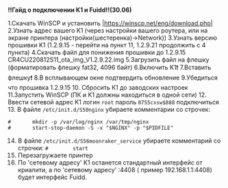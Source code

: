 **‼️Гайд о подключении K1 и Fuidd‼️(30.06)**

1.Скачать WinSCP и установить |https://winscp.net/eng/download.php|
2.Узнать адрес вашего K1 (через настройки вашего роутера, или на экране принтера (настройки(шестеренка)->Network))
3.Узнать версию прошивки K1 (1.2.9.15 - перейти на пункт 11, 1.2.9.21 продолжить с 4 пункта)
4.Скачать файл для понижения прошивки до 1.2.9.15  CR4CU220812S11_ota_img_V1.2.9.22.img
5.Загрузить файл на флешку (форматировать флешку fat32, 4096 байт)
6.Включить K1❗️
7.Вставить флешку❗️
8.В всплывающем окне подтвердить обновление
9.Убедиться что прошивка 1.2.9.15
10. Сбросить К1 до заводских настроек
11.Запустить WinSCP (ПК и K1 должны находиться в одной сети)
12. Ввести сетевой адрес K1
 логин ```root```
 пароль ```0755cxsw$888```
 подключиться
13. В файле `/etc/init.d/S50nginx` убираете комментарии со строчек: 
```
#       mkdir -p /var/log/nginx /var/tmp/nginx
#       start-stop-daemon -S -x "$NGINX" -p "$PIDFILE"
```
14. В файле `/etc/init.d/S56moonraker_service` убираете комментарий со строчки:
`#        start`
15. Перезагружаете принтер
16. По 'сетевому адресу' K1 останется стандартный интерфейс от криалити, а по 'сетевому адресу' :4408 ( пример 192.168.1.1:4408) будет интерфейс Fuidd.
